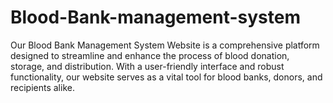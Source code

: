 # Blood-Bank-management-system
Our Blood Bank Management System Website is a comprehensive platform designed to streamline and enhance the process of blood donation, storage, and distribution. With a user-friendly interface and robust functionality, our website serves as a vital tool for blood banks, donors, and recipients alike.
